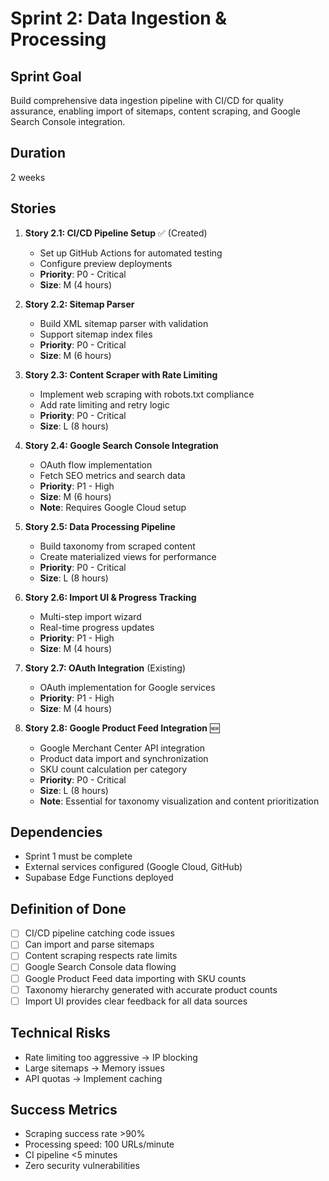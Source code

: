# Sprint 2: Data Ingestion & Processing

## Sprint Goal

Build comprehensive data ingestion pipeline with CI/CD for quality assurance, enabling import of sitemaps, content scraping, and Google Search Console integration.

## Duration

2 weeks

## Stories

1. **Story 2.1: CI/CD Pipeline Setup** ✅ (Created)
   - Set up GitHub Actions for automated testing
   - Configure preview deployments
   - **Priority**: P0 - Critical
   - **Size**: M (4 hours)

2. **Story 2.2: Sitemap Parser**
   - Build XML sitemap parser with validation
   - Support sitemap index files
   - **Priority**: P0 - Critical
   - **Size**: M (6 hours)

3. **Story 2.3: Content Scraper with Rate Limiting**
   - Implement web scraping with robots.txt compliance
   - Add rate limiting and retry logic
   - **Priority**: P0 - Critical
   - **Size**: L (8 hours)

4. **Story 2.4: Google Search Console Integration**
   - OAuth flow implementation
   - Fetch SEO metrics and search data
   - **Priority**: P1 - High
   - **Size**: M (6 hours)
   - **Note**: Requires Google Cloud setup

5. **Story 2.5: Data Processing Pipeline**
   - Build taxonomy from scraped content
   - Create materialized views for performance
   - **Priority**: P0 - Critical
   - **Size**: L (8 hours)

6. **Story 2.6: Import UI & Progress Tracking**
   - Multi-step import wizard
   - Real-time progress updates
   - **Priority**: P1 - High
   - **Size**: M (4 hours)

7. **Story 2.7: OAuth Integration** (Existing)
   - OAuth implementation for Google services
   - **Priority**: P1 - High
   - **Size**: M (4 hours)

8. **Story 2.8: Google Product Feed Integration** 🆕
   - Google Merchant Center API integration
   - Product data import and synchronization
   - SKU count calculation per category
   - **Priority**: P0 - Critical
   - **Size**: L (8 hours)
   - **Note**: Essential for taxonomy visualization and content prioritization

## Dependencies

- Sprint 1 must be complete
- External services configured (Google Cloud, GitHub)
- Supabase Edge Functions deployed

## Definition of Done

- [ ] CI/CD pipeline catching code issues
- [ ] Can import and parse sitemaps
- [ ] Content scraping respects rate limits
- [ ] Google Search Console data flowing
- [ ] Google Product Feed data importing with SKU counts
- [ ] Taxonomy hierarchy generated with accurate product counts
- [ ] Import UI provides clear feedback for all data sources

## Technical Risks

- Rate limiting too aggressive → IP blocking
- Large sitemaps → Memory issues
- API quotas → Implement caching

## Success Metrics

- Scraping success rate >90%
- Processing speed: 100 URLs/minute
- CI pipeline <5 minutes
- Zero security vulnerabilities
